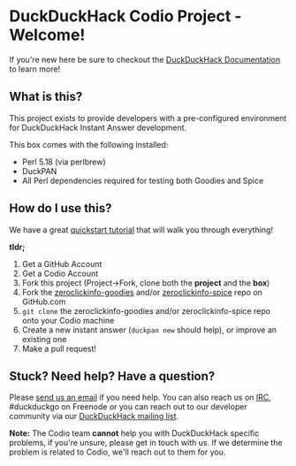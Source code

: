 # DuckDuckHack Codio Project - Welcome!

If you're new here be sure to checkout the [DuckDuckHack Documentation](https://dukgo.com/duckduckhack/ddh-intro) to learn more!

## What is this?
This project exists to provide developers with a pre-configured environment for DuckDuckHack Instant Answer development.

This box comes with the following installed:
 - Perl 5.18 (via perlbrew)
 - DuckPAN
 - All Perl dependencies required for testing both Goodies and Spice

## How do I use this?

We have a great [quickstart tutorial](https://duck.co/duckduckhack/goodie_quickstart) that will walk you through everything!

**tldr;**

1. Get a GitHub Account
2. Get a Codio Account
3. Fork this project (Project->Fork, clone both the **project** and the **box**)
4. Fork the [zeroclickinfo-goodies](https://github.com/duckduckgo/zeroclickinfo-goodies) and/or [zeroclickinfo-spice](https://github.com/duckduckgo/zeroclickinfo-spice) repo on GitHub.com
5. `git clone` the zeroclickinfo-goodies and/or zeroclickinfo-spice repo onto your Codio machine
6. Create a new instant answer (`duckpan new` should help), or improve an existing one
7. Make a pull request!

## Stuck? Need help? Have a question?

Please [send us an email](mailto:open@duckduckgo) if you need help. You can also reach us on [IRC](http://webchat.freenode.net/?channels=duckduckgo), #duckduckgo on Freenode or you can reach out to our developer community via our [DuckDuckHack mailing list](https://www.listbox.com/subscribe/?list_id=197814).

**Note:** The Codio team **cannot** help you with DuckDuckHack specific problems, if you're unsure, please get in touch with us. If we determine the problem is related to Codio, we'll reach out to them for you.
